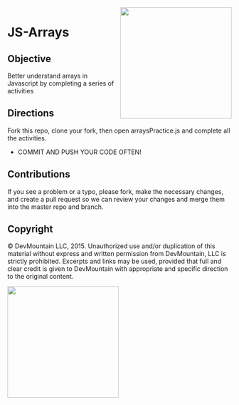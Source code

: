 <img src="https://devmounta.in/img/logowhiteblue.png" width="250" align="right">

JS-Arrays
=========

## Objective
Better understand arrays in Javascript by completing a series of activities

## Directions
Fork this repo, clone your fork, then open arraysPractice.js and complete all the activities. 
* COMMIT AND PUSH YOUR CODE OFTEN!

## Contributions
If you see a problem or a typo, please fork, make the necessary changes, and create a pull request so we can review your changes and merge them into the master repo and branch.

## Copyright

© DevMountain LLC, 2015. Unauthorized use and/or duplication of this material without express and written permission from DevMountain, LLC is strictly prohibited. Excerpts and links may be used, provided that full and clear credit is given to DevMountain with appropriate and specific direction to the original content.

<img src="https://devmounta.in/img/logowhiteblue.png" width="250">
